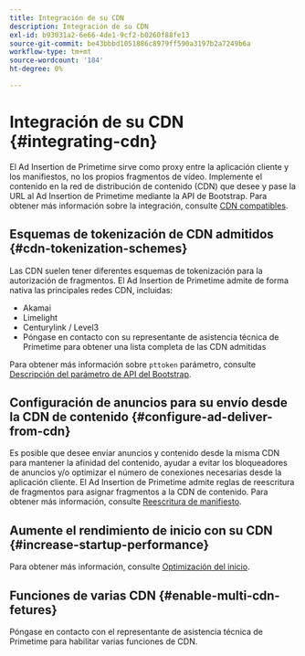 ```yaml
---
title: Integración de su CDN
description: Integración de su CDN
exl-id: b93031a2-6e66-4de1-9cf2-b0260f88fe13
source-git-commit: be43bbbd1051886c8979ff590a3197b2a7249b6a
workflow-type: tm+mt
source-wordcount: '184'
ht-degree: 0%

---
```


# Integración de su CDN {#integrating-cdn}

El Ad Insertion de Primetime sirve como proxy entre la aplicación cliente y los manifiestos, no los propios fragmentos de vídeo. Implemente el contenido en la red de distribución de contenido (CDN) que desee y pase la URL al Ad Insertion de Primetime mediante la API de Bootstrap. Para obtener más información sobre la integración, consulte [CDN compatibles](/help/primetime-ad-insertion/technical-reference/supported-cdns.md).

## Esquemas de tokenización de CDN admitidos {#cdn-tokenization-schemes}

Las CDN suelen tener diferentes esquemas de tokenización para la autorización de fragmentos. El Ad Insertion de Primetime admite de forma nativa las principales redes CDN, incluidas:

* Akamai
* Limelight
* Centurylink / Level3
* Póngase en contacto con su representante de asistencia técnica de Primetime para obtener una lista completa de las CDN admitidas

Para obtener más información sobre `pttoken` parámetro, consulte [Descripción del parámetro de API del Bootstrap](/help/primetime-ad-insertion/technical-reference/bootstrap-api.md#parameter-description).

## Configuración de anuncios para su envío desde la CDN de contenido {#configure-ad-deliver-from-cdn}

Es posible que desee enviar anuncios y contenido desde la misma CDN para mantener la afinidad del contenido, ayudar a evitar los bloqueadores de anuncios y/o optimizar el número de conexiones necesarias desde la aplicación cliente. El Ad Insertion de Primetime admite reglas de reescritura de fragmentos para asignar fragmentos a la CDN de contenido. Para obtener más información, consulte [Reescritura de manifiesto](/help/primetime-ad-insertion/technical-reference/manifest-rewriting.md).

## Aumente el rendimiento de inicio con su CDN {#increase-startup-performance}

Para obtener más información, consulte [Optimización del inicio](/help/primetime-ad-insertion/best-practices/optimize-video-startup-time.md).

## Funciones de varias CDN {#enable-multi-cdn-fetures}

Póngase en contacto con el representante de asistencia técnica de Primetime para habilitar varias funciones de CDN.
